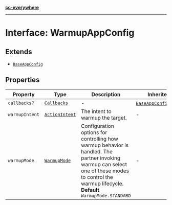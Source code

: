 [**cc-everywhere**](../../../../../../index.md)

***

# Interface: WarmupAppConfig

## Extends

- [`BaseAppConfig`](../../../design-config-types/interfaces/base-app-config.md)

## Properties

| Property | Type | Description | Inherited from |
| ------ | ------ | ------ | ------ |
| <a id="callbacks"></a> `callbacks?` | [`Callbacks`](../../../callbacks-types/interfaces/callbacks.md) | - | [`BaseAppConfig`](../../../design-config-types/interfaces/base-app-config.md).[`callbacks`](../../../design-config-types/interfaces/base-app-config.md#callbacks) |
| <a id="warmupintent"></a> `warmupIntent` | [`ActionIntent`](../../../action-intent-types/type-aliases/action-intent.md) | The intent to warmup the target. | - |
| <a id="warmupmode"></a> `warmupMode` | [`WarmupMode`](../../../app-config-types/enumerations/warmup-mode.md) | Configuration options for controlling how warmup behavior is handled. The partner invoking warmup can select one of these modes to control the warmup lifecycle. **Default** `WarmupMode.STANDARD` | - |
